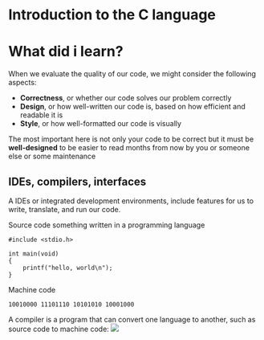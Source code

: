 <h1>Introduction to the C language </h1>
<h1>What did i learn?</h1>

When we evaluate the quality of our code, we might consider the following aspects:
<ul>
<li> <strong>Correctness</strong>, or whether our code solves our problem correctly</li>
<li> <strong>Design</strong>, or how well-written our code is, based on how efficient and readable it is
<li> <strong>Style</strong>, or how well-formatted our code is visually</li>
</ul>
<p>The most important here is not only your code to be correct but it must be <strong>well-designed</strong> to be easier to read months from now by you or someone else or some maintenance</p>

<h2>IDEs, compilers, interfaces</h2>

A IDEs or integrated development environments, include features for us to write, translate, and run our code.


Source code something written in a programming language
```
#include <stdio.h>

int main(void)
{
    printf("hello, world\n");
}

```

Machine code

```
10010000 11101110 10101010 10001000
```
 A compiler is a program that can convert one language to another, such as source code to machine code:
<img src = "https://cs50.harvard.edu/x/2022/notes/1/compiler.png">

